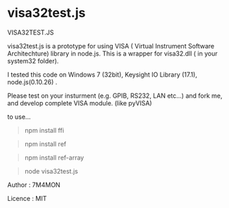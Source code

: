 # visa32test.js

 VISA32TEST.JS
 
visa32test.js is a prototype for using VISA ( Virtual Instrument Software Architechture) library in node.js.
This is a wrapper for visa32.dll ( in your system32 folder).

I tested this code on Windows 7 (32bit), Keysight IO Library (17.1), node.js(0.10.26) .

Please test on your insturment (e.g. GPIB, RS232, LAN etc...) and fork me, and develop complete VISA module. (like pyVISA)


to use...

> npm install ffi

> npm install ref

> npm install ref-array

> node visa32test.js



Author : 7M4MON

Licence : MIT
